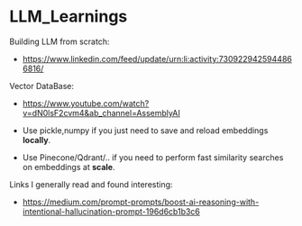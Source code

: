 # LLM_Learnings

Building LLM from scratch:
- https://www.linkedin.com/feed/update/urn:li:activity:7309229425944866816/

Vector DataBase:
- https://www.youtube.com/watch?v=dN0lsF2cvm4&ab_channel=AssemblyAI
  
- Use pickle,numpy if you just need to save and reload embeddings **locally**.
- Use Pinecone/Qdrant/..  if you need to perform fast similarity searches on embeddings at **scale**.




Links I generally read and found interesting:
- https://medium.com/prompt-prompts/boost-ai-reasoning-with-intentional-hallucination-prompt-196d6cb1b3c6
